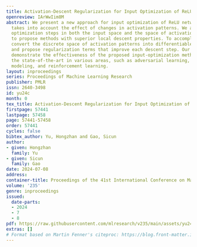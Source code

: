 ```yaml
---
title: Activation-Descent Regularization for Input Optimization of ReLU Networks
openreview: IArWwIim8M
abstract: We present a new approach for input optimization of ReLU networks that explicitly
  takes into account the effect of changes in activation patterns. We analyze local
  optimization steps in both the input space and the space of activation patterns
  to propose methods with superior local descent properties. To accomplish this, we
  convert the discrete space of activation patterns into differentiable representations
  and propose regularization terms that improve each descent step. Our experiments
  demonstrate the effectiveness of the proposed input-optimization methods for improving
  the state-of-the-art in various areas, such as adversarial learning, generative
  modeling, and reinforcement learning.
layout: inproceedings
series: Proceedings of Machine Learning Research
publisher: PMLR
issn: 2640-3498
id: yu24c
month: 0
tex_title: Activation-Descent Regularization for Input Optimization of {R}e{LU} Networks
firstpage: 57441
lastpage: 57458
page: 57441-57458
order: 57441
cycles: false
bibtex_author: Yu, Hongzhan and Gao, Sicun
author:
- given: Hongzhan
  family: Yu
- given: Sicun
  family: Gao
date: 2024-07-08
address:
container-title: Proceedings of the 41st International Conference on Machine Learning
volume: '235'
genre: inproceedings
issued:
  date-parts:
  - 2024
  - 7
  - 8
pdf: https://raw.githubusercontent.com/mlresearch/v235/main/assets/yu24c/yu24c.pdf
extras: []
# Format based on Martin Fenner's citeproc: https://blog.front-matter.io/posts/citeproc-yaml-for-bibliographies/
---
```

